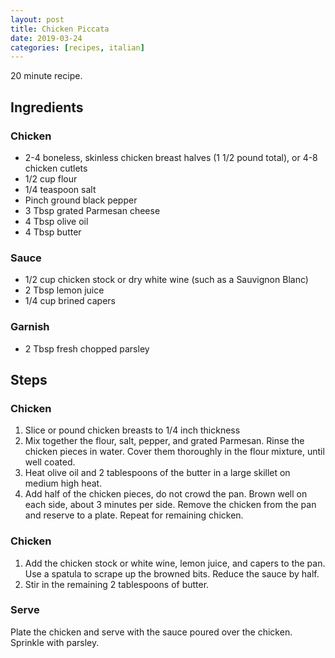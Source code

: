 ```yaml
---
layout: post
title: Chicken Piccata
date: 2019-03-24
categories: [recipes, italian]
---
```


20 minute recipe.

## Ingredients

### Chicken

- 2-4 boneless, skinless chicken breast halves (1 1/2 pound total), or 4-8 chicken cutlets
- 1/2 cup flour
- 1/4 teaspoon salt
- Pinch ground black pepper
- 3 Tbsp grated Parmesan cheese
- 4 Tbsp olive oil
- 4 Tbsp butter

### Sauce

- 1/2 cup chicken stock or dry white wine (such as a Sauvignon Blanc)
- 2 Tbsp lemon juice
- 1/4 cup brined capers

### Garnish

- 2 Tbsp fresh chopped parsley

## Steps

### Chicken

1. Slice or pound chicken breasts to 1/4 inch thickness
1. Mix together the flour, salt, pepper, and grated Parmesan. Rinse the chicken pieces in water. Cover them thoroughly in the flour mixture, until well coated.
1. Heat olive oil and 2 tablespoons of the butter in a large skillet on medium high heat.
1. Add half of the chicken pieces, do not crowd the pan. Brown well on each side, about 3 minutes per side. Remove the chicken from the pan and reserve to a plate. Repeat for remaining chicken.

### Chicken

1. Add the chicken stock or white wine, lemon juice, and capers to the pan. Use a spatula to scrape up the browned bits. Reduce the sauce by half.
1. Stir in the remaining 2 tablespoons of butter.

### Serve

Plate the chicken and serve with the sauce poured over the chicken. Sprinkle with parsley.
